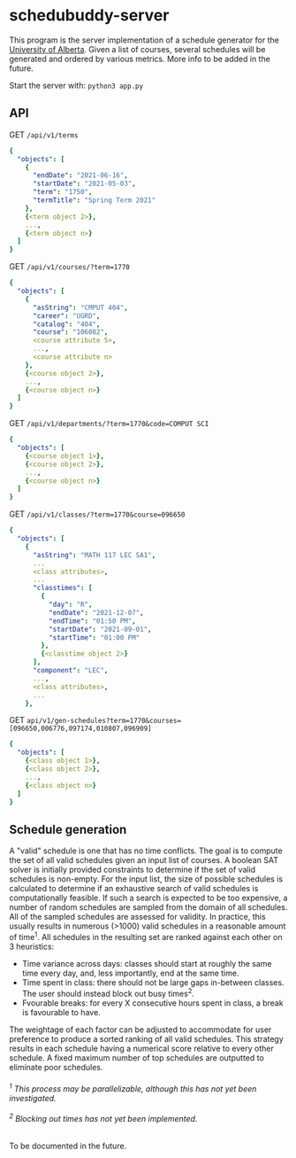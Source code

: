 # schedubuddy-server

This program is the server implementation of a schedule generator for the [University of Alberta](https://www.ualberta.ca/index.html).
Given a list of courses, several schedules will be generated and ordered by various metrics. More info to be added in the future.

Start the server with: `python3 app.py`

## API
GET `/api/v1/terms`
```yaml
{
  "objects": [
    {
      "endDate": "2021-06-16", 
      "startDate": "2021-05-03", 
      "term": "1750", 
      "termTitle": "Spring Term 2021"
    },
    {<term object 2>},
    ...,
    {<term object n>}
  ]
}
```
GET `/api/v1/courses/?term=1770`

```yaml
{
  "objects": [
    {
      "asString": "CMPUT 404", 
      "career": "UGRD", 
      "catalog": "404", 
      "course": "106082",
      <course attribute 5>,
      ...,
      <course attribute n>
    },
    {<course object 2>},
    ...,
    {<course object n>}
  ]
}
```

GET `/api/v1/departments/?term=1770&code=COMPUT SCI`
```yaml
{
  "objects": [
    {<course object 1>},
    {<course object 2>},
    ...,
    {<course object n>}
  ]
}
```

GET `/api/v1/classes/?term=1770&course=096650`
```yaml
{
  "objects": [
    {
      "asString": "MATH 117 LEC SA1",
      ...
      <class attributes>,
      ...
      "classtimes": [
        {
          "day": "R", 
          "endDate": "2021-12-07", 
          "endTime": "01:50 PM", 
          "startDate": "2021-09-01", 
          "startTime": "01:00 PM"
        },
        {<classtime object 2>}
      ], 
      "component": "LEC",
      ...,
      <class attributes>,
      ...
    }, 
```

GET `api/v1/gen-schedules?term=1770&courses=[096650,006776,097174,010807,096909]`
```yaml
{
  "objects": [
    {<class object 1>},
    {<class object 2>},
    ...,
    {<class object n>}
  ]
}
```

## Schedule generation
A "valid" schedule is one that has no time conflicts. The goal is to compute the set of all valid schedules given an input list of courses.
A boolean SAT solver is initially provided constraints to determine if the set of valid schedules is non-empty.
For the input list, the size of possible schedules is calculated to determine if an exhaustive search of valid schedules is computationally feasible.
If such a search is expected to be too expensive, a number of random schedules are sampled from the domain of all schedules.
All of the sampled schedules are assessed for validity.
In practice, this usually results in numerous (>1000) valid schedules in a reasonable amount of time<sup>1</sup>.
All schedules in the resulting set are ranked against each other on 3 heuristics:
  - Time variance across days: classes should start at roughly the same time every day, and, less importantly, end at the same time.
  - Time spent in class: there should not be large gaps in-between classes. The user should instead block out busy times<sup>2</sup>.
  - Fvourable breaks: for every X consecutive hours spent in class, a break is favourable to have.
  
The weightage of each factor can be adjusted to accommodate for user preference to produce a sorted ranking of all valid schedules.
This strategy results in each schedule having a numerical score relative to every other schedule.
A fixed maximum number of top schedules are outputted to eliminate poor schedules.

###### <sup>1</sup> This process may be parallelizable, although this has not yet been investigated.<br></br><sup>2</sup> Blocking out times has not yet been implemented.

To be documented in the future.
